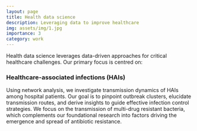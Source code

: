 ```yaml
---
layout: page
title: Health data science
description: Leveraging data to improve healthcare
img: assets/img/1.jpg
importance: 3
category: work
---
```


Health data science leverages data-driven approaches for critical healthcare challenges. Our primary focus is centred 
on:

### Healthcare-associated infections (HAIs)

Using network analysis, we investigate transmission dynamics of HAIs among hospital patients. Our goal is to pinpoint 
outbreak clusters, elucidate transmission routes, and derive insights to guide effective infection control strategies. 
We focus on the transmission of multi-drug resistant bacteria, which complements our foundational research into factors 
driving the emergence and spread of antibiotic resistance.